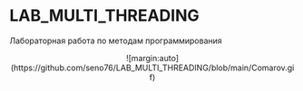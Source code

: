 # LAB_MULTI_THREADING
Лабораторная работа по методам программирования

<center>![margin:auto](https://github.com/seno76/LAB_MULTI_THREADING/blob/main/Comarov.gif)</center>
